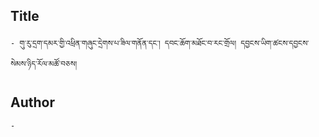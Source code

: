 ## Title
	- གུ་རུ་དྲག་དམར་གྱི་འཕྲིན་གཞུང་དྲེགས་པ་ཟིལ་གནོན་དང་། དབང་ཆོག་མཐོང་བ་རང་གྲོལ། དབྱངས་ཡིག་ཚངས་དབྱངས་སེམས་ཉིད་རོལ་མཚོ་བཅས།

## Author
	- 

